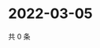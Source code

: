 # 2022-03-05

共 0 条

<!-- BEGIN WEIBO -->
<!-- 最后更新时间 Sat Mar 05 2022 10:12:49 GMT+0800 (China Standard Time) -->

<!-- END WEIBO -->
